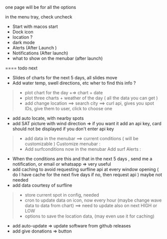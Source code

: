  one page will be for all the options 

 in the menu tray, check uncheck 
 - Start with macos start
 - Dock icon
 - location ? 
 - dark mode 
 - Alerts (After Launch )
 - Notifications (After launch)
 - what to show on the menubar (after launch)

==== todo next

- Slides of charts for the next 5 days, all slides move 
- Add water temp, swell directions, etc wher to find this info ? 


> - plot chart for the day +=> chart + date 
> - plot three charts + weather of the day ( all the data you can get )
> - add change location ==> search city ==> curl api, gives you spot IDs, give them to user, click to choose one 
- add auto locate, with nearby spots
- add SAT picture with wind direction => if you want it add an api key, card should not be displayed if you don't enter api key 
> - add data in the menubar ==> current conditions ( will be customizable )
> Customize menubar :
  > - Add surfconditions now in the menubar 
Add surf Alerts : 
- When the conditions are this and that in the next 5 days , send me a notification, or email or whatsapp => very useful 
- add caching to avoid requesting surfline api at every window opening ( do I have cache for the next five days if no, then request api ) maybe not needed 
- add data courtesy of surfline

> - store current spot in config, needed 
> - cron to update data on icon, now every hour (maybe change wave data to data from chart)
==> need to update also on next HIGH or LOW 
> - options to save the location data, (may even use it for caching)
- add auto-update => update software from github releases 
- add give donations => button 
